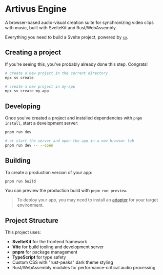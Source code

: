 # Artivus Engine

A browser-based audio-visual creation suite for synchronizing video clips with music, built with SvelteKit and Rust/WebAssembly.

Everything you need to build a Svelte project, powered by [`sv`](https://github.com/sveltejs/cli).

## Creating a project

If you're seeing this, you've probably already done this step. Congrats!

```bash
# create a new project in the current directory
npx sv create

# create a new project in my-app
npx sv create my-app
```

## Developing

Once you've created a project and installed dependencies with `pnpm install`, start a development server:

```bash
pnpm run dev

# or start the server and open the app in a new browser tab
pnpm run dev -- --open
```

## Building

To create a production version of your app:

```bash
pnpm run build
```

You can preview the production build with `pnpm run preview`.

> To deploy your app, you may need to install an [adapter](https://svelte.dev/docs/kit/adapters) for your target environment.

## Project Structure

This project uses:
- **SvelteKit** for the frontend framework
- **Vite** for build tooling and development server
- **pnpm** for package management
- **TypeScript** for type safety
- Custom CSS with "rust-peaks" dark theme styling
- Rust/WebAssembly modules for performance-critical audio processing
